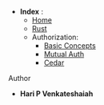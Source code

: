 * **Index** :
  - [Home](./README.md)
  - [Rust](./books/rust.md)
  - Authorization:
      - [Basic Concepts](./books/authz.md)
      - [Mutual Auth](./books/mtls.md)
      - [Cedar](./books/cedar.md)

Author
* **Hari P Venkateshaiah** 
